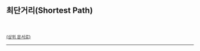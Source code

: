 ## 최단거리(Shortest Path)

<br>

<sup>[(상위 문서로)](https://github.com/SISALGO/JS-ThinkStack/tree/main/inseong-so#table-of-contents)</sup>

<hr>
<br>